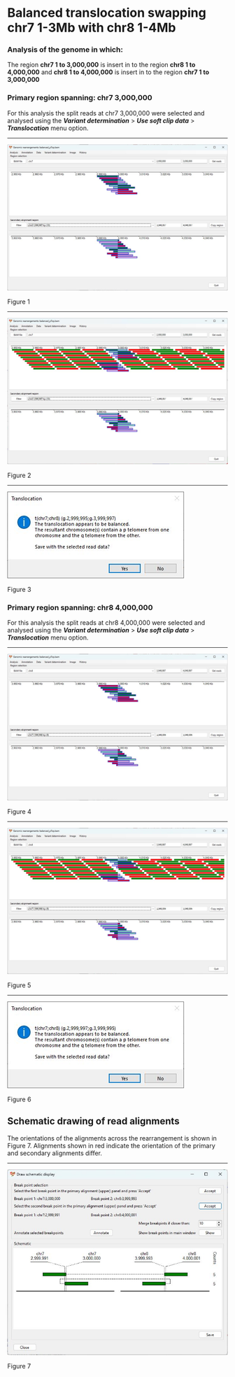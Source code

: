 # Balanced translocation swapping chr7 1-3Mb with chr8 1-4Mb

### Analysis of the genome in which: 

The region **chr7 1 to 3,000,000** is insert in to the region **chr8 1 to 4,000,000** and **chr8 1 to 4,000,000** is insert in to the region **chr7 1 to 3,000,000** 

### Primary region spanning: chr7 3,000,000 

For this analysis the split reads at chr7 3,000,000 were selected and analysed using the ___Variant determination___ > ___Use soft clip data___ > ___Translocation___ menu option.<hr />

![image](images/balanced_pTop_1.jpg)

Figure 1

<hr />

![image](images/balanced_pTop_1_all.jpg)

Figure 2

<hr />

![image](images/balanced_pTop_1_results.jpg)

Figure 3

### Primary region spanning: chr8 4,000,000 

For this analysis the split reads at chr8 4,000,000 were selected and analysed using the ___Variant determination___ > ___Use soft clip data___ > ___Translocation___ menu option.<hr />

![image](images/balanced_pTop_2.jpg)

Figure 4

<hr />

![image](images/balanced_pTop_2_all.jpg)

Figure 5

<hr />

![image](images/balanced_pTop_2_results.jpg)

Figure 6

## Schematic drawing of read alignments

The orientations of the alignments across the rearrangement is shown in Figure 7. Alignments shown in red indicate the orientation of the primary and secondary alignments differ.

<hr />

![image](images/balanced_pTop_schematic.jpg)

Figure 7